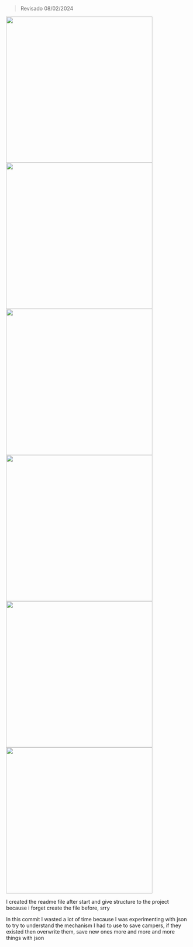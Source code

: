 > Revisado 08/02/2024

<img src="https://github.com/JuanDr08/proyectoPython/blob/main/img/1.jpg" width="400" height="400">

<img src="https://github.com/JuanDr08/proyectoPython/blob/main/img/2.jpg" width="400" height="400">

<img src="https://github.com/JuanDr08/proyectoPython/blob/main/img/3.jpg" width="400" height="400">

<img src="https://github.com/JuanDr08/proyectoPython/blob/main/img/4.jpg" width="400" height="400">

<img src="https://github.com/JuanDr08/proyectoPython/blob/main/img/5.jpg" width="400" height="400">

<img src="https://github.com/JuanDr08/proyectoPython/blob/main/img/6.jpg" width="400" height="400">





I created the readme file after start and give structure to the project because i forget create the file before, srry

In this commit I wasted a lot of time because I was experimenting with json to try to understand the mechanism I had to use to save campers, if they existed then overwrite them, save new ones more and more and more things with json